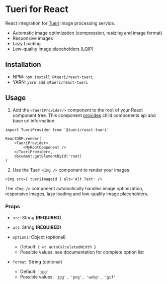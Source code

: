 # Tueri for React

React integration for [Tueri](https://tueri.io) image processing service.

* Automatic image optimization (compression, resizing and image format)
* Responsive images
* Lazy Loading
* Low-quality image placeholders (LQIP)

## Installation

* NPM: `npm install @tueri/react-tueri`
* YARN: `yarn add @tueri/react-tueri`

## Usage

1. Add the `<TueriProvider/>` component to the root of your React component tree. This component [provides](https://reactjs.org/docs/context.html) child components api and base url information.

```
import TueriProvider from '@tueri/react-tueri'

ReactDOM.render(
    <TueriProvider>
        <MyRootComponent />
    </TueriProvider>,
    document.getElementById('root)
)
```

2. Use the Tueri `<Img />` component to render your images.

```
<Img src={ tueriImageId } alt='Alt Text' />
```

The `<Img />` component automatically handles image optimization, responsive images, lazy loading and low-quality image placeholders.

### Props

* `src`: String **(REQUIRED)**

* `alt`: String **(REQUIRED)**

* `options`: Object (optional)
  * Default: `{ w: autoCalculatedWidth }`
  * Possible values: see documentation for complete option list

* `format`: String (optional)
  * Default: `'jpg'`
  * Possible values: `'jpg', 'png', 'webp', 'gif'`
